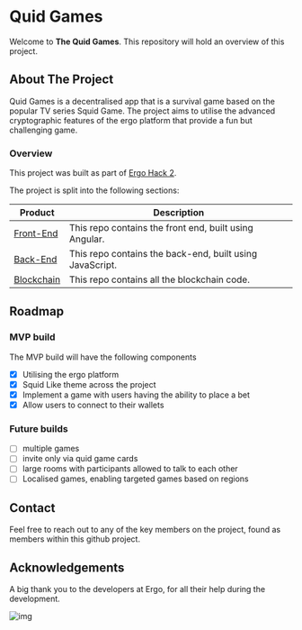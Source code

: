 # Quid Games

Welcome to **The Quid Games**. This repository will hold an overview of this project.

## About The Project

Quid Games is a decentralised app that is a survival game based on the popular TV series Squid Game. The project aims to utilise the advanced cryptographic features of the ergo platform that provide a fun but challenging game.

### Overview 

This project was built as part of [Ergo Hack 2](https://ergohack.io/). 

The project is split into the following sections:

| Product      | Description |
| ------------ | ----------- |
| [Front-End](https://github.com/hypo10use/web)    | This repo contains the front end, built using Angular. |
| [Back-End](https://github.com/hypo10use/backend-node)     | This repo contains the back-end, built using JavaScript. |
| [Blockchain](https://github.com/hypo10use/blockchain)   | This repo contains all the blockchain code. |

## Roadmap
### MVP build
The MVP build will have the following components
- [x] Utilising the ergo platform
- [x] Squid Like theme across the project
- [x] Implement a game with users having the ability to place a bet
- [x] Allow users to connect to their wallets

### Future builds
- [ ] multiple games
- [ ] invite only via quid game cards
- [ ] large rooms with participants allowed to talk to each other
- [ ] Localised games, enabling targeted games based on regions

## Contact

Feel free to reach out to any of the key members on the project, found as members within this github project.

## Acknowledgements 

A big thank you to the developers at Ergo, for all their help during the development. 

![img](https://img.thedailybeast.com/image/upload/c_crop,d_placeholder_euli9k,h_320,w_647,x_0,y_0/dpr_1.5/c_limit,w_690/fl_lossy,q_auto/210929-Fallon-Obsessed-embed-01_k3wdve)

